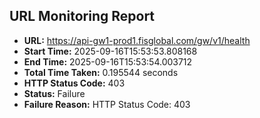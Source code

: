 ## URL Monitoring Report

- **URL:** https://api-gw1-prod1.fisglobal.com/gw/v1/health
- **Start Time:** 2025-09-16T15:53:53.808168
- **End Time:** 2025-09-16T15:53:54.003712
- **Total Time Taken:** 0.195544 seconds
- **HTTP Status Code:** 403
- **Status:** Failure
- **Failure Reason:** HTTP Status Code: 403
